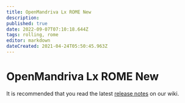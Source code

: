 ```yaml
---
title: OpenMandriva Lx ROME New
description: 
published: true
date: 2022-09-07T07:10:18.644Z
tags: rolling, rome
editor: markdown
dateCreated: 2021-04-24T05:50:45.963Z
---
```


# OpenMandriva Lx ROME New

It is recommended that you read the latest [release notes](/distribution/releases/current) on our wiki. 